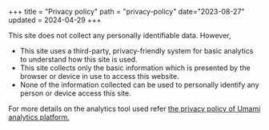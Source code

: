 +++
title = "Privacy policy"
path = "privacy-policy"
date="2023-08-27"
updated = 2024-04-29
+++

This site does not collect any personally identifiable data. However,

- This site uses a third-party, privacy-friendly system for basic analytics to understand how this site is used.
- This site collects only the basic information which is presented by the browser or device in use to access this website.
- None of the information collected can be used to personally identify any person or device access this site.

For more details on the analytics tool used refer [the privacy policy of Umami analytics platform.](https://umami.is/privacy)